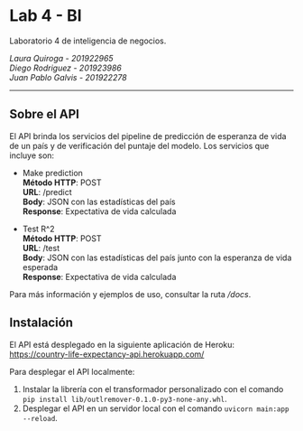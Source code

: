 # Lab 4 - BI

Laboratorio 4 de inteligencia de negocios.

*Laura Quiroga - 201922965    
Diego Rodriguez - 201923986   
Juan Pablo Galvis - 201922278*  

---

## Sobre el API

El API brinda los servicios del pipeline de predicción de esperanza de vida de un país y de verificación del puntaje del modelo. Los servicios que incluye son:
- Make prediction  
**Método HTTP**: POST  
**URL**: /predict  
**Body**: JSON con las estadísticas del país  
**Response**: Expectativa de vida calculada

- Test R^2  
**Método HTTP**: POST  
**URL**: /test  
**Body**: JSON con las estadísticas del país junto con la esperanza de vida esperada  
**Response**: Expectativa de vida calculada

Para más información y ejemplos de uso, consultar la ruta */docs*.  


## Instalación
El API está desplegado en la siguiente aplicación de Heroku:
https://country-life-expectancy-api.herokuapp.com/

Para desplegar el API localmente:
1. Instalar la librería con el transformador personalizado con el comando ``pip install lib/outlremover-0.1.0-py3-none-any.whl``.
2. Desplegar el API en un servidor local con el comando ``uvicorn main:app --reload``.